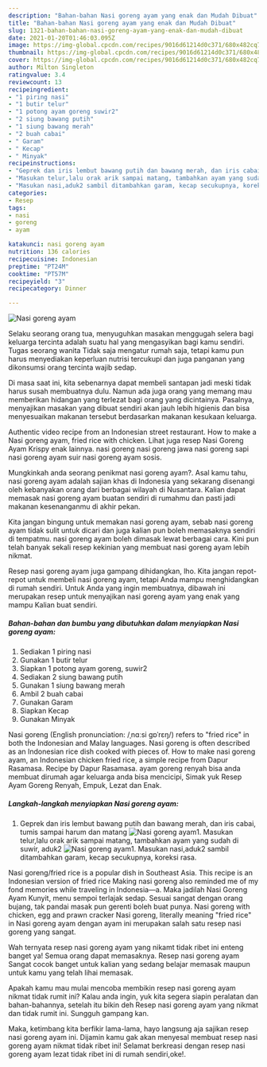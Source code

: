 ```yaml
---
description: "Bahan-bahan Nasi goreng ayam yang enak dan Mudah Dibuat"
title: "Bahan-bahan Nasi goreng ayam yang enak dan Mudah Dibuat"
slug: 1321-bahan-bahan-nasi-goreng-ayam-yang-enak-dan-mudah-dibuat
date: 2021-01-20T01:46:03.095Z
image: https://img-global.cpcdn.com/recipes/9016d61214d0c371/680x482cq70/nasi-goreng-ayam-foto-resep-utama.jpg
thumbnail: https://img-global.cpcdn.com/recipes/9016d61214d0c371/680x482cq70/nasi-goreng-ayam-foto-resep-utama.jpg
cover: https://img-global.cpcdn.com/recipes/9016d61214d0c371/680x482cq70/nasi-goreng-ayam-foto-resep-utama.jpg
author: Milton Singleton
ratingvalue: 3.4
reviewcount: 13
recipeingredient:
- "1 piring nasi"
- "1 butir telur"
- "1 potong ayam goreng suwir2"
- "2 siung bawang putih"
- "1 siung bawang merah"
- "2 buah cabai"
- " Garam"
- " Kecap"
- " Minyak"
recipeinstructions:
- "Geprek dan iris lembut bawang putih dan bawang merah, dan iris cabai, tumis sampai harum dan matang"
- "Masukan telur,lalu orak arik sampai matang, tambahkan ayam yang sudah di suwir, aduk2"
- "Masukan nasi,aduk2 sambil ditambahkan garam, kecap secukupnya, koreksi rasa."
categories:
- Resep
tags:
- nasi
- goreng
- ayam

katakunci: nasi goreng ayam 
nutrition: 136 calories
recipecuisine: Indonesian
preptime: "PT24M"
cooktime: "PT57M"
recipeyield: "3"
recipecategory: Dinner

---
```



![Nasi goreng ayam](https://img-global.cpcdn.com/recipes/9016d61214d0c371/680x482cq70/nasi-goreng-ayam-foto-resep-utama.jpg)

Selaku seorang orang tua, menyuguhkan masakan menggugah selera bagi keluarga tercinta adalah suatu hal yang mengasyikan bagi kamu sendiri. Tugas seorang  wanita Tidak saja mengatur rumah saja, tetapi kamu pun harus menyediakan keperluan nutrisi tercukupi dan juga panganan yang dikonsumsi orang tercinta wajib sedap.

Di masa  saat ini, kita sebenarnya dapat membeli santapan jadi meski tidak harus susah membuatnya dulu. Namun ada juga orang yang memang mau memberikan hidangan yang terlezat bagi orang yang dicintainya. Pasalnya, menyajikan masakan yang dibuat sendiri akan jauh lebih higienis dan bisa menyesuaikan makanan tersebut berdasarkan makanan kesukaan keluarga. 

Authentic video recipe from an Indonesian street restaurant. How to make a Nasi goreng ayam, fried rice with chicken. Lihat juga resep Nasi Goreng Ayam Krispy enak lainnya. nasi goreng nasi goreng jawa nasi goreng sapi nasi goreng ayam suir nasi goreng ayam sosis.

Mungkinkah anda seorang penikmat nasi goreng ayam?. Asal kamu tahu, nasi goreng ayam adalah sajian khas di Indonesia yang sekarang disenangi oleh kebanyakan orang dari berbagai wilayah di Nusantara. Kalian dapat memasak nasi goreng ayam buatan sendiri di rumahmu dan pasti jadi makanan kesenanganmu di akhir pekan.

Kita jangan bingung untuk memakan nasi goreng ayam, sebab nasi goreng ayam tidak sulit untuk dicari dan juga kalian pun boleh memasaknya sendiri di tempatmu. nasi goreng ayam boleh dimasak lewat berbagai cara. Kini pun telah banyak sekali resep kekinian yang membuat nasi goreng ayam lebih nikmat.

Resep nasi goreng ayam juga gampang dihidangkan, lho. Kita jangan repot-repot untuk membeli nasi goreng ayam, tetapi Anda mampu menghidangkan di rumah sendiri. Untuk Anda yang ingin membuatnya, dibawah ini merupakan resep untuk menyajikan nasi goreng ayam yang enak yang mampu Kalian buat sendiri.

<!--inarticleads1-->

##### Bahan-bahan dan bumbu yang dibutuhkan dalam menyiapkan Nasi goreng ayam:

1. Sediakan 1 piring nasi
1. Gunakan 1 butir telur
1. Siapkan 1 potong ayam goreng, suwir2
1. Sediakan 2 siung bawang putih
1. Gunakan 1 siung bawang merah
1. Ambil 2 buah cabai
1. Gunakan  Garam
1. Siapkan  Kecap
1. Gunakan  Minyak


Nasi goreng (English pronunciation: /ˌnɑːsi ɡɒˈrɛŋ/) refers to &#34;fried rice&#34; in both the Indonesian and Malay languages. Nasi goreng is often described as an Indonesian rice dish cooked with pieces of. How to make nasi goreng ayam, an Indonesian chicken fried rice, a simple recipe from Dapur Rasamasa. Recipe by Dapur Rasamasa. ayam goreng renyah bisa anda membuat dirumah agar keluarga anda bisa mencicipi, Simak yuk Resep Ayam Goreng Renyah, Empuk, Lezat dan Enak. 

<!--inarticleads2-->

##### Langkah-langkah menyiapkan Nasi goreng ayam:

1. Geprek dan iris lembut bawang putih dan bawang merah, dan iris cabai, tumis sampai harum dan matang
<img src="https://img-global.cpcdn.com/steps/09b8a565d3e49b80/160x128cq70/nasi-goreng-ayam-langkah-memasak-1-foto.jpg" alt="Nasi goreng ayam">1. Masukan telur,lalu orak arik sampai matang, tambahkan ayam yang sudah di suwir, aduk2
<img src="https://img-global.cpcdn.com/steps/9bcb963f515d2798/160x128cq70/nasi-goreng-ayam-langkah-memasak-2-foto.jpg" alt="Nasi goreng ayam">1. Masukan nasi,aduk2 sambil ditambahkan garam, kecap secukupnya, koreksi rasa.


Nasi goreng/fried rice is a popular dish in Southeast Asia. This recipe is an Indonesian version of fried rice Making nasi goreng also reminded me of my fond memories while traveling in Indonesia—a. Maka jadilah Nasi Goreng Ayam Kunyit, menu sempoi terlajak sedap. Sesuai sangat dengan orang bujang, tak pandai masak pun gerenti boleh buat punya. Nasi goreng with chicken, egg and prawn cracker Nasi goreng, literally meaning &#34;fried rice&#34; in Nasi goreng ayam dengan ayam ini merupakan salah satu resep nasi goreng yang sangat. 

Wah ternyata resep nasi goreng ayam yang nikamt tidak ribet ini enteng banget ya! Semua orang dapat memasaknya. Resep nasi goreng ayam Sangat cocok banget untuk kalian yang sedang belajar memasak maupun untuk kamu yang telah lihai memasak.

Apakah kamu mau mulai mencoba membikin resep nasi goreng ayam nikmat tidak rumit ini? Kalau anda ingin, yuk kita segera siapin peralatan dan bahan-bahannya, setelah itu bikin deh Resep nasi goreng ayam yang nikmat dan tidak rumit ini. Sungguh gampang kan. 

Maka, ketimbang kita berfikir lama-lama, hayo langsung aja sajikan resep nasi goreng ayam ini. Dijamin kamu gak akan menyesal membuat resep nasi goreng ayam nikmat tidak ribet ini! Selamat berkreasi dengan resep nasi goreng ayam lezat tidak ribet ini di rumah sendiri,oke!.

